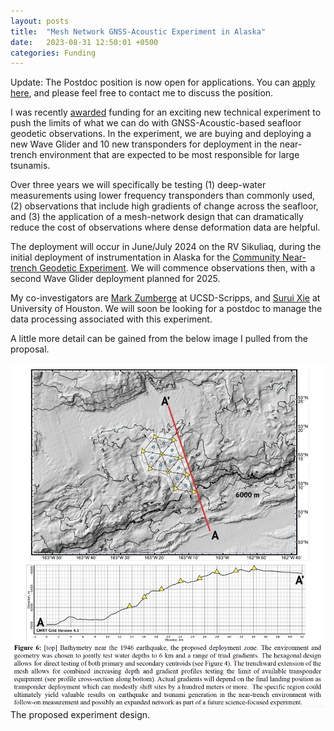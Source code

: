 ```yaml
---
layout: posts
title:  "Mesh Network GNSS-Acoustic Experiment in Alaska"
date:   2023-08-31 12:50:01 +0500
categories: Funding
---
```


Update: The Postdoc position is now open for applications.
You can [apply here][Apply], and please feel free to contact me  to discuss the position.


I was recently [awarded][Award] funding for an exciting new technical experiment to push the limits of what we can do with GNSS-Acoustic-based seafloor geodetic observations.  In the experiment, we are buying and deploying a new Wave Glider and 10 new transponders for deployment in the near-trench environment that are expected to be most responsible for large tsunamis.  

Over three years we will specifically be testing (1) deep-water measurements using lower frequency transponders than commonly used, (2) observations that include high gradients of change across the seafloor, and (3) the application of a mesh-network design that can dramatically reduce the cost of observations where dense deformation data are helpful.

The deployment will occur in June/July 2024 on the RV Sikuliaq, during the initial deployment of instrumentation in Alaska for the [Community Near-trench Geodetic Experiment][NTE]. We will commence observations then, with a second Wave Glider deployment planned for 2025.

My co-investigators are [Mark Zumberge][MZ] at UCSD-Scripps, and [Surui Xie][SX] at University of Houston.  We will soon be looking for a postdoc to manage the data processing associated with this experiment. 

A little more detail can be gained from the below image I pulled from the proposal.

![Proposed Design](/assets/images/figures/Proposed_Mesh_geometry_AK2024.png)
The proposed experiment design. 

[Award]: https://www.nsf.gov/awardsearch/showAward?AWD_ID=2321297
[NTE]: https://www.seafloorgeodesy.org/commexp
[SFG]: https://seafloorgeodesy.org
[MZ]: https://mzumberge.scrippsprofiles.ucsd.edu/biography/
[SX]: https://www.cive.uh.edu/faculty/xie-surui
[Apply]: https://careers.hprod.onehcm.usg.edu/psp/careers/CAREERS/HRMS/c/HRS_HRAM_FL.HRS_CG_SEARCH_FL.GBL?Page=HRS_APP_JBPST_FL&Action=U&FOCUS=Applicant&SiteId=3000&JobOpeningId=263629&PostingSeq=1
